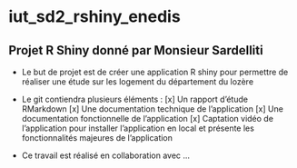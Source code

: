 # iut_sd2_rshiny_enedis

## Projet R Shiny donné par Monsieur Sardelliti

 - Le but de projet est de créer une application R shiny pour permettre de réaliser une étude sur les logement du département du lozère

 - Le git contiendra plusieurs éléments :
 [x] Un rapport d’étude RMarkdown
 [x] Une documentation technique de l’application
 [x] Une documentation fonctionnelle de l’application
 [x] Captation vidéo de l’application pour installer l’application en local et présente les fonctionnalités majeures de l’application



 - Ce travail est réalisé en collaboration avec ...

